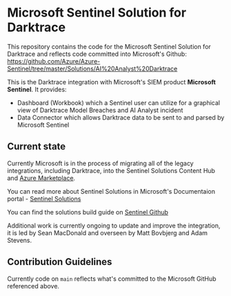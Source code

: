 # Microsoft Sentinel Solution for Darktrace

This repository contains the code for the Microsoft Sentinel Solution for Darktrace and reflects code committed into Microsoft's Github: https://github.com/Azure/Azure-Sentinel/tree/master/Solutions/AI%20Analyst%20Darktrace

This is the Darktrace integration with Microsoft's SIEM product **Microsoft Sentinel**. It provides:

- Dashboard (Workbook) which a Sentinel user can utilize for a graphical view of Darktrace Model Breaches and AI Analyst incident
- Data Connector which allows Darktrace data to be sent to and parsed by Microsoft Sentinel

## Current state

Currently Microsoft is in the process of migrating all of the legacy integrations, including Darktrace, into the Sentinel Solutions Content Hub and [Azure Marketplace](https://azuremarketplace.microsoft.com/en-GB/marketplace).

You can read more about Sentinel Solutions in Microsoft's Documentaion portal - [Sentinel Solutions](https://docs.microsoft.com/en-us/azure/sentinel/sentinel-solutions)

You can find the solutions build guide on [Sentinel Github](https://github.com/Azure/Azure-Sentinel/tree/master/Solutions#guide-to-building-microsoft-sentinel-solutions)

Additional work is currently ongoing to update and improve the integration, it is led by Sean MacDonald and overseen by Matt Bovbjerg and Adam Stevens.

## Contribution Guidelines
Currently code on `main` reflects what's committed to the Microsoft GitHub referenced above.